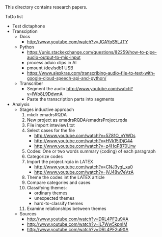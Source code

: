 This directory contains research papers.

ToDo list
 - Test dictaphone
 - Transciption 
     - Docs
         - http://www.youtube.com/watch?v=JGAYpS5LJTY
     - Python
         - https://unix.stackexchange.com/questions/82259/how-to-pipe-audio-output-to-mic-input
         - process aduio clips in AI
         - pmount /dev/sdb1 USB
         - https://www.alexkras.com/transcribing-audio-file-to-text-with-google-cloud-speech-api-and-python/
     - Transcriber
         - Segment the audio http://www.youtube.com/watch?v=lWb8L9DdwnA
         - Paste the transcription parts into segments
  - Analysis
      - Stages inductive approach
          1. mkdir emadrsRQDA
          2. New project as emadrsRQDA/emadrsProject.rqda
          3. File import inteview1.txt
          4. Select cases for the file
              - http://www.youtube.com/watch?v=5Z81O_nYWDs
              - http://www.youtube.com/watch?v=HVk15IDjG44
              - http://www.youtube.com/watch?v=z4HqP870Urw
          5. Codes: One or two words summary (coding) of each paragraph
          6. Categorize codes
          7. Import the project.rqda in LATEX
              - http://www.youtube.com/watch?v=CNJ3ygl_xa0
              - http://www.youtube.com/watch?v=jVJ48w7eVzA
          6. Theme the codes int the LATEX article
          7. Compare categories and cases
          8. Classifying themes:
              - ordinary themes
              - unexpected themes
              - hard-to-classify themes
          9. Examine relationships between themes
      - Sources
          - http://www.youtube.com/watch?v=DRL4PF2u9XA
          - http://www.youtube.com/watch?v=iL7Ww5kpnIM
          - http://www.youtube.com/watch?v=DRL4PF2u9XA
  
 
 


